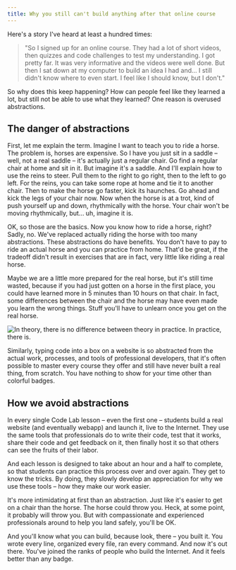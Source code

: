 ```yaml
---
title: Why you still can't build anything after that online course
---
```


Here's a story I've heard at least a hundred times:

> "So I signed up for an online course. They had a lot of short videos, then quizzes and code challenges to test my understanding. I got pretty far. It was very informative and the videos were well done. But then I sat down at my computer to build an idea I had and... I still didn't know where to even start. I feel like I should know, but I don't."

So why does this keep happening? How can people feel like they learned a lot, but still not be able to use what they learned? One reason is overused abstractions.

## The danger of abstractions

First, let me explain the term. Imagine I want to teach you to ride a horse. The problem is, horses are expensive. So I have you just sit in a saddle – well, not a real saddle – it's actually just a regular chair. Go find a regular chair at home and sit in it. But imagine it's a saddle. And I'll explain how to use the reins to steer. Pull them to the right to go right, then to the left to go left. For the reins, you can take some rope at home and tie it to another chair. Then to make the horse go faster, kick its haunches. Go ahead and kick the legs of your chair now. Now when the horse is at a trot, kind of push yourself up and down, rhythmically with the horse. Your chair won't be moving rhythmically, but... uh, imagine it is.

OK, so those are the basics. Now you know how to ride a horse, right? Sadly, no. We've replaced actually riding the horse with too many abstractions. These abstractions do have benefits. You don't have to pay to ride an actual horse and you can practice from home. That'd be great, if the tradeoff didn't result in exercises that are in fact, very little like riding a real horse.

Maybe we are a little more prepared for the real horse, but it's still time wasted, because if you had just gotten on a horse in the first place, you could have learned more in 5 minutes than 10 hours on that chair. In fact, some differences between the chair and the horse may have even made you learn the wrong things. Stuff you'll have to unlearn once you get on the real horse.

![In theory, there is no difference between theory in practice. In practice, there is.](http://img.picturequotes.com/2/13/12577/in-theory-there-is-no-difference-between-theory-and-practice-in-practice-there-is-quote-1.jpg)

Similarly, typing code into a box on a website is so abstracted from the actual work, processes, and tools of professional developers, that it's often possible to master every course they offer and still have never built a real thing, from scratch. You have nothing to show for your time other than colorful badges.

## How we avoid abstractions

In every single Code Lab lesson – even the first one – students build a real website (and eventually webapp) and launch it, live to the Internet. They use the same tools that professionals do to write their code, test that it works, share their code and get feedback on it, then finally host it so that others can see the fruits of their labor.

And each lesson is designed to take about an hour and a half to complete, so that students can practice this process over and over again. They get to know the tricks. By doing, they slowly develop an appreciation for why we use these tools – how they make our work easier.

It's more intimidating at first than an abstraction. Just like it's easier to get on a chair than the horse. The horse could throw you. Heck, at some point, it probably will throw you. But with compassionate and experienced professionals around to help you land safely, you'll be OK.

And you'll know what you can build, because look, there – you built it. You wrote every line, organized every file, ran every command. And now it's out there. You've joined the ranks of people who build the Internet. And it feels better than any badge.
